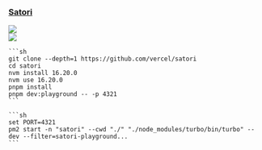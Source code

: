 ### [Satori](https://github.com/vercel/satori)

![](https://img.shields.io/github/license/vercel/satori)<br />
[![](https://img.shields.io/github/last-commit/scillidan/satori/main?label=last%20commit%20(fork))](https://github.com/scillidan/satori)

````{tab} From source
```sh
git clone --depth=1 https://github.com/vercel/satori
cd satori
nvm install 16.20.0
nvm use 16.20.0
pnpm install
pnpm dev:playground -- -p 4321
```
````

````{tab} PM2
```sh
set PORT=4321
pm2 start -n "satori" --cwd "./" "./node_modules/turbo/bin/turbo" -- dev --filter=satori-playground...
```
````